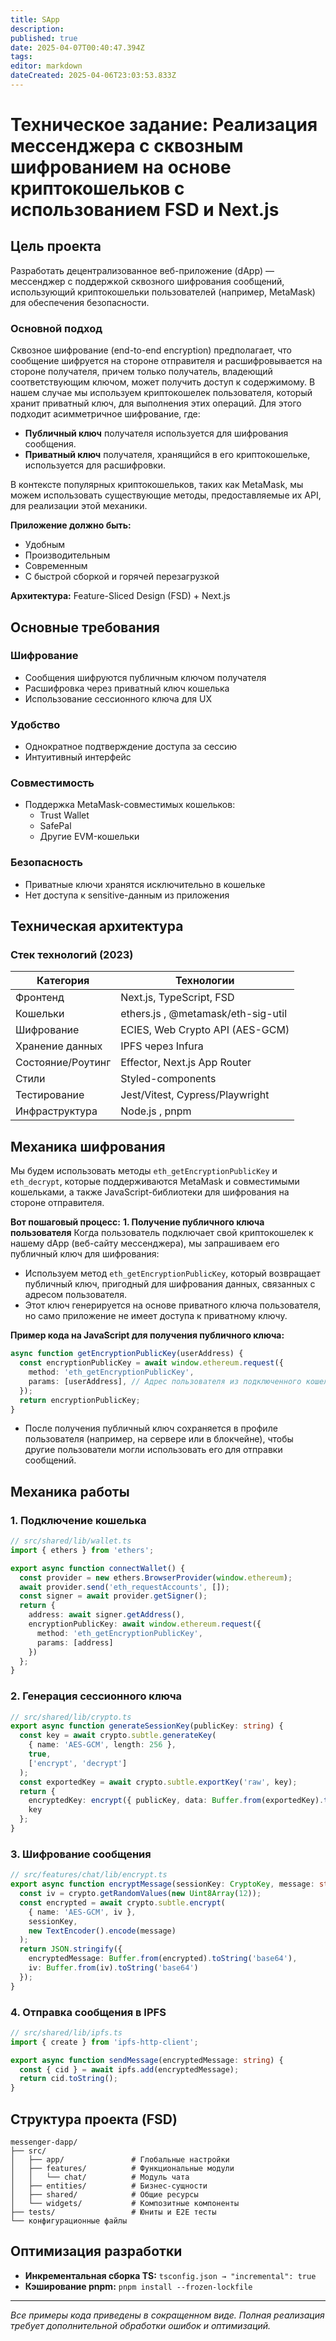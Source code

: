 ```yaml
---
title: SApp
description: 
published: true
date: 2025-04-07T00:40:47.394Z
tags: 
editor: markdown
dateCreated: 2025-04-06T23:03:53.833Z
---
```



# Техническое задание: Реализация мессенджера с сквозным шифрованием на основе криптокошельков с использованием FSD и Next.js

## Цель проекта
Разработать децентрализованное веб-приложение (dApp) — мессенджер с поддержкой сквозного шифрования сообщений, использующий криптокошельки пользователей (например, MetaMask) для обеспечения безопасности.

### Основной подход
Сквозное шифрование (end-to-end encryption) предполагает, что сообщение шифруется на стороне отправителя и расшифровывается на стороне получателя, причем только получатель, владеющий соответствующим ключом, может получить доступ к содержимому. В нашем случае мы используем криптокошелек пользователя, который хранит приватный ключ, для выполнения этих операций. Для этого подходит асимметричное шифрование, где:

-    **Публичный ключ** получателя используется для шифрования сообщения.
- 	 **Приватный ключ** получателя, хранящийся в его криптокошельке, используется для расшифровки.

В контексте популярных криптокошельков, таких как MetaMask, мы можем использовать существующие методы, предоставляемые их API, для реализации этой механики.

**Приложение должно быть:**
- Удобным
- Производительным
- Современным
- С быстрой сборкой и горячей перезагрузкой

**Архитектура:** Feature-Sliced Design (FSD) + Next.js

## Основные требования
### Шифрование
- Сообщения шифруются публичным ключом получателя
- Расшифровка через приватный ключ кошелька
- Использование сессионного ключа для UX

### Удобство
- Однократное подтверждение доступа за сессию
- Интуитивный интерфейс

### Совместимость
- Поддержка MetaMask-совместимых кошельков:
  - Trust Wallet
  - SafePal
  - Другие EVM-кошельки

### Безопасность
- Приватные ключи хранятся исключительно в кошельке
- Нет доступа к sensitive-данным из приложения




## Техническая архитектура
### Стек технологий (2023)
| Категория       | Технологии                                                                 
|-----------------|----------------------------------------------------------------------------|
| Фронтенд        | Next.js, TypeScript, FSD                                                   |
| Кошельки        | ethers.js , @metamask/eth-sig-util                                         |
| Шифрование      | ECIES, Web Crypto API (AES-GCM)                                            |
| Хранение данных | IPFS через Infura                                                          |
| Состояние/Роутинг       | Effector, Next.js App Router                                               |
| Стили           | Styled-components                                                          |
| Тестирование    | Jest/Vitest, Cypress/Playwright                                                              |
| Инфраструктура  | Node.js , pnpm                                                             |

## Mеханика шифрования
Мы будем использовать методы ``eth_getEncryptionPublicKey`` и ``eth_decrypt``, которые поддерживаются MetaMask и совместимыми кошельками, а также JavaScript-библиотеки для шифрования на стороне отправителя. 

**Вот пошаговый процесс:**
**1. Получение публичного ключа пользователя**
Когда пользователь подключает свой криптокошелек к нашему dApp (веб-сайту мессенджера), мы запрашиваем его публичный ключ для шифрования:
- Используем метод ```eth_getEncryptionPublicKey```, который возвращает публичный ключ, пригодный для шифрования данных, связанных с адресом пользователя.
- Этот ключ генерируется на основе приватного ключа пользователя, но само приложение не имеет доступа к приватному ключу.

**Пример кода на JavaScript для получения публичного ключа:**

```typescript
async function getEncryptionPublicKey(userAddress) {
  const encryptionPublicKey = await window.ethereum.request({
    method: 'eth_getEncryptionPublicKey',
    params: [userAddress], // Адрес пользователя из подключенного кошелька
  });
  return encryptionPublicKey;
}
```

- После получения публичный ключ сохраняется в профиле пользователя (например, на сервере или в блокчейне), чтобы другие пользователи могли использовать его для отправки сообщений.

## Механика работы
### 1. Подключение кошелька
```typescript
// src/shared/lib/wallet.ts
import { ethers } from 'ethers';

export async function connectWallet() {
  const provider = new ethers.BrowserProvider(window.ethereum);
  await provider.send('eth_requestAccounts', []);
  const signer = await provider.getSigner();
  return {
    address: await signer.getAddress(),
    encryptionPublicKey: await window.ethereum.request({
      method: 'eth_getEncryptionPublicKey',
      params: [address]
    })
  };
}
```

### 2. Генерация сессионного ключа
```typescript
// src/shared/lib/crypto.ts
export async function generateSessionKey(publicKey: string) {
  const key = await crypto.subtle.generateKey(
    { name: 'AES-GCM', length: 256 }, 
    true, 
    ['encrypt', 'decrypt']
  );
  const exportedKey = await crypto.subtle.exportKey('raw', key);
  return {
    encryptedKey: encrypt({ publicKey, data: Buffer.from(exportedKey).toString('base64') }),
    key
  };
}
```

### 3. Шифрование сообщения
```typescript
// src/features/chat/lib/encrypt.ts
export async function encryptMessage(sessionKey: CryptoKey, message: string) {
  const iv = crypto.getRandomValues(new Uint8Array(12));
  const encrypted = await crypto.subtle.encrypt(
    { name: 'AES-GCM', iv }, 
    sessionKey, 
    new TextEncoder().encode(message)
  );
  return JSON.stringify({
    encryptedMessage: Buffer.from(encrypted).toString('base64'),
    iv: Buffer.from(iv).toString('base64')
  });
}
```

### 4. Отправка сообщения в IPFS
```typescript
// src/shared/lib/ipfs.ts
import { create } from 'ipfs-http-client';

export async function sendMessage(encryptedMessage: string) {
  const { cid } = await ipfs.add(encryptedMessage);
  return cid.toString();
}
```

## Структура проекта (FSD)
```
messenger-dapp/
├── src/
│   ├── app/               # Глобальные настройки
│   ├── features/          # Функциональные модули
│   │   └── chat/          # Модуль чата
│   ├── entities/          # Бизнес-сущности
│   ├── shared/            # Общие ресурсы
│   └── widgets/           # Композитные компоненты
├── tests/                 # Юниты и E2E тесты
└── конфигурационные файлы
```

## Оптимизация разработки
- **Инкрементальная сборка TS:** `tsconfig.json → "incremental": true`
- **Кэширование pnpm:** `pnpm install --frozen-lockfile`


---
*Все примеры кода приведены в сокращенном виде. Полная реализация требует дополнительной обработки ошибок и оптимизаций.*
```